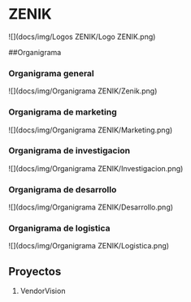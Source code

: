 # ZENIK
![](docs/img/Logos ZENIK/Logo ZENIK.png)

##Organigrama

### Organigrama general
![](docs/img/Organigrama ZENIK/Zenik.png)

### Organigrama de marketing
![](docs/img/Organigrama ZENIK/Marketing.png)

### Organigrama de investigacion
![](docs/img/Organigrama ZENIK/Investigacion.png)

### Organigrama de desarrollo
![](docs/img/Organigrama ZENIK/Desarrollo.png)

### Organigrama de logistica
![](docs/img/Organigrama ZENIK/Logistica.png)


## Proyectos
1. VendorVision